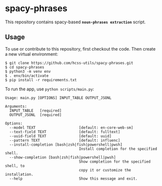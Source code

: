 # spacy-phrases

This repository contains spacy-based **`noun-phrases extraction`** script. 

## Usage

To use or contribute to this repository, first checkout the code. 
Then create a new virtual environment:

```console
$ git clone https://github.com/hcss-utils/spacy-phrases.git
$ cd spacy-phrases
$ python3 -m venv env
$ . env/bin/activate
$ pip install -r requirements.txt
```

To run the app, use `python scripts/main.py`: 

```console
Usage: main.py [OPTIONS] INPUT_TABLE OUTPUT_JSONL

Arguments:
  INPUT_TABLE   [required]
  OUTPUT_JSONL  [required]

Options:
  --model TEXT                    [default: en-core-web-sm]
  --text-field TEXT               [default: fulltext]
  --uuid-field TEXT               [default: uuid]
  --pattern TEXT                  [default: influenc]
  --install-completion [bash|zsh|fish|powershell|pwsh]
                                  Install completion for the specified shell.
  --show-completion [bash|zsh|fish|powershell|pwsh]
                                  Show completion for the specified shell, to
                                  copy it or customize the installation.
  --help                          Show this message and exit.
```